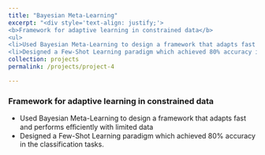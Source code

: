 ```yaml
---
title: "Bayesian Meta-Learning"
excerpt: "<div style='text-align: justify;'> 
<b>Framework for adaptive learning in constrained data</b>
<ul>
<li>Used Bayesian Meta-Learning to design a framework that adapts fast and performs eﬀiciently with limited data.</li> 
<li>Designed a Few-Shot Learning paradigm which achieved 80% accuracy in the classification tasks.</li>"
collection: projects
permalink: /projects/project-4

---
```


### Framework for adaptive learning in constrained data

- Used Bayesian Meta-Learning to design a framework that adapts fast and performs eﬀiciently with limited data
- Designed a Few-Shot Learning paradigm which achieved 80% accuracy in the classification tasks.